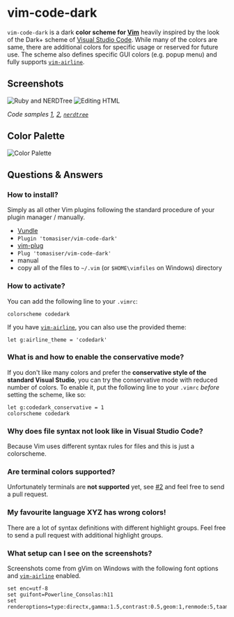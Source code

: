 # vim-code-dark
`vim-code-dark` is a dark **color scheme for [Vim](http://www.vim.org/)** heavily inspired by the look of the Dark+ scheme of [Visual Studio Code](https://code.visualstudio.com/). While many of the colors are same, there are additional colors for specific usage or reserved for future use. The scheme also defines specific GUI colors (e.g. popup menu) and fully supports [`vim-airline`](https://github.com/vim-airline/vim-airline).

## Screenshots

![Ruby and NERDTree](https://cloud.githubusercontent.com/assets/10374559/23333137/b86efaa0-fb86-11e6-8c06-813f81c1f9bb.png)
![Editing HTML](https://cloud.githubusercontent.com/assets/10374559/23333136/b86b472a-fb86-11e6-8147-da61bc29e8b5.png)

*Code samples [1](http://sandbox.mc.edu/~bennet/ruby/code/), [2](https://tmtheme-editor.herokuapp.com/), [`nerdtree`](https://github.com/scrooloose/nerdtree)*

## Color Palette

![Color Palette](https://cloud.githubusercontent.com/assets/10374559/23146186/d005f732-f7d4-11e6-89fe-c27b0347702e.png)

## Questions & Answers

### How to install?
Simply as all other Vim plugins following the standard procedure of your plugin manager / manually.
*  [Vundle](https://github.com/gmarik/vundle)
  *  `Plugin 'tomasiser/vim-code-dark'`
*  [vim-plug](https://github.com/junegunn/vim-plug)
  *  `Plug 'tomasiser/vim-code-dark'`
*  manual
  *  copy all of the files to `~/.vim` (or `$HOME\vimfiles` on Windows) directory

### How to activate?
You can add the following line to your `.vimrc`:

```
colorscheme codedark
```

If you have [`vim-airline`](https://github.com/vim-airline/vim-airline), you can also use the provided theme:

```
let g:airline_theme = 'codedark'
```

### What is and how to enable the conservative mode?
If you don't like many colors and prefer the **conservative style of the standard Visual Studio**, you can try the conservative mode with reduced number of colors. To enable it, put the following line to your `.vimrc` *before* setting the scheme, like so:

```
let g:codedark_conservative = 1
colorscheme codedark
```

### Why does file syntax not look like in Visual Studio Code?
Because Vim uses different syntax rules for files and this is just a colorscheme.

### Are terminal colors supported?
Unfortunately terminals are **not supported** yet, see [#2](https://github.com/tomasiser/vim-code-dark/issues/2) and feel free to send a pull request.

### My favourite language XYZ has wrong colors!
There are a lot of syntax definitions with different highlight groups. Feel free to send a pull request with additional highlight groups.

### What setup can I see on the screenshots?
Screenshots come from gVim on Windows with the following font options and [`vim-airline`](https://github.com/vim-airline/vim-airline) enabled.

```
set enc=utf-8
set guifont=Powerline_Consolas:h11
set renderoptions=type:directx,gamma:1.5,contrast:0.5,geom:1,renmode:5,taamode:1,level:0.5
```

